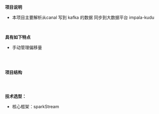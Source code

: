 **项目说明** 
- 本项目主要解析从canal 写到 kafka 的数据 同步到大数据平台 impala-kudu
<br>

**具有如下特点** 
- 手动管理偏移量

<br>



<br> 

**项目结构** 
```

```

<br>

 **技术选型：** 
- 核心框架：sparkStream
